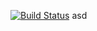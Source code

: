 [![Build Status](https://travis-ci.com/Panevnyk/ModularTestApp.svg?branch=master)](https://travis-ci.com/Panevnyk/ModularTestApp)
asd
